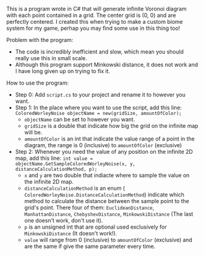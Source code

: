 This is a program wrote in C# that will generate infinite Voronoi diagram with each point contained in a grid. The center grid is (0, 0) and are perfectly centered.
I created this when trying to make a custom biome system for my game, perhap you may find some use in this thing too! 

Problem with the program:
 - The code is incredibly inefficient and slow, which mean you should really use this in small scale.
 - Although this program support Minkowski distance, it does not work and I have long given up on trying to fix it.

How to use the program:
* Step 0: Add ```script.cs``` to your project and rename it to however you want.
* Step 1: In the place where you want to use the script, add this line:
  ```ColoredWorleyNoise objectName = new(gridSize, amountOfColor);```
   + ```objectName``` can be set to however you want.
   + ```gridSize``` is a double that indicate how big the grid on the infinite map will be.
   + ```amountOfColor``` is an int that indicate the value range of a point in the diagram, the range is 0 (inclusive) to ```amountOfColor``` (exclusive)
* Step 2: Whenever you need the value of any position on the infinite 2D map, add this line:
  ```int value = objectName.GetSampleColoredWorleyNoise(x, y, distanceCalculationMethod, p);```
   + ```x``` and ```y``` are two double that indiacte where to sample the value on the infinite 2D map.
   + ```distanceCalculationMethod``` is an enum (``` ColoredWorleyNoise.DistanceCalculationMethod```) indicate which method to calculate the distance between the sample point to the grid's point. There four of them: ```EuclideanDistance```, ```ManhattanDistance```, ```ChebyshevDistance```, ```MinkowskiDistance``` (The last one doesn't work, don't use it).
   + ```p``` is an unsigned int that are optional used exclusively for ```MinkowskiDistance``` (It doesn't work!).
   + ```value``` will range from  0 (inclusive) to ```amountOfColor``` (exclusive) and are the same if give the same parameter every time.
